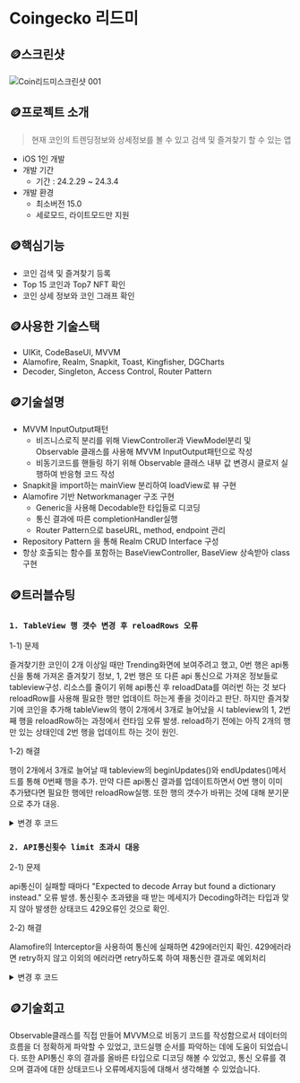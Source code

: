 # Coingecko 리드미

## 🪙스크린샷
![Coin리드미스크린샷 001](https://github.com/nhyeonjeong/CoingeckoProject/assets/102401977/40ab9ff3-7382-4131-b096-ec7d41e8477c)


## 🪙프로젝트 소개
> 현재 코인의 트렌딩정보와 상세정보를 볼 수 있고 검색 및 즐겨찾기 할 수 있는 앱
- iOS 1인 개발
- 개발 기간
    - 기간 : 24.2.29 ~ 24.3.4
- 개발 환경
    - 최소버전 15.0
    - 세로모드, 라이트모드만 지원
 
## 🪙핵심기능
- 코인 검색 및 즐겨찾기 등록
- Top 15 코인과 Top7 NFT 확인
- 코인 상세 정보와 코인 그래프 확인

## 🪙사용한 기술스택
- UIKit, CodeBaseUI, MVVM
- Alamofire, Realm, Snapkit, Toast, Kingfisher, DGCharts
- Decoder, Singleton, Access Control, Router Pattern

## 🪙기술설명 
- MVVM InputOutput패턴
    - 비즈니스로직 분리를 위해 ViewController과 ViewModel분리 및 Observable 클래스를 사용해 MVVM InputOutput패턴으로 작성
    - 비동기코드를 핸들링 하기 위해 Observable 클래스 내부 값 변경시 클로저 실행하여 반응형 코드 작성 
- Snapkit을 import하는 mainView 분리하여 loadView로 뷰 구현
- Alamofire 기반 Networkmanager 구조 구현
    - Generic을 사용해 Decodable한 타입들로 디코딩
    - 통신 결과에 따른 completionHandler실행
    - Router Pattern으로 baseURL, method, endpoint 관리
- Repository Pattern 을 통해 Realm CRUD Interface 구성
- 항상 호출되는 함수를 포함하는 BaseViewController, BaseView 상속받아 class 구현

## 🪙트러블슈팅
### `1. TableView 행 갯수 변경 후 reloadRows 오류`

1-1) 문제

즐겨찾기한 코인이 2개 이상일 때만 Trending화면에 보여주려고 했고, 0번 행은 api통신을 통해 가져온 즐겨찾기 정보, 1, 2번 행은 또 다른 api 통신으로 가져온 정보들로 tableview구성.
리소스를 줄이기 위해 api통신 후 reloadData를 여러번 하는 것 보다 reloadRow를 사용해 필요한 행만 업데이트 하는게 좋을 것이라고 판단.
하지만 즐겨찾기에 코인을 추가해 tableView의 행이 2개에서 3개로 늘어났을 시 tableview의 1, 2번째 행을 reloadRow하는 과정에서 런타임 오류 발생.
reload하기 전에는 아직 2개의 행만 있는 상태인데 2번 행을 업데이트 하는 것이 원인.

1-2) 해결

행이 2개에서 3개로 늘어날 때 tableview의 beginUpdates()와 endUpdates()메서드를 통해 0번째 행을 추가.
만약 다른 api통신 결과를 업데이트하면서 0번 행이 이미 추가됐다면 필요한 행에만 reloadRow실행.
또한 행의 갯수가 바뀌는 것에 대해 분기문으로 추가 대응. 

<details>
<summary>변경 후 코드</summary>
<div markdown="1">
    
![스크린샷 2024-06-27 오전 12 21 15](https://github.com/nhyeonjeong/CoingeckoProject/assets/102401977/8cdeb149-8c40-41ba-9e4b-f92d1ccf3b4e)
![스크린샷 2024-06-27 오전 12 20 54](https://github.com/nhyeonjeong/CoingeckoProject/assets/102401977/69531266-5f2f-4655-9f0a-a4bb93753af7)

</div>
</details>


### `2. API통신횟수 limit 초과시 대응`

2-1) 문제

api통신이 실패할 때마다 "Expected to decode Array<Any> but found a dictionary instead." 오류 발생.
통신횟수 초과됐을 때 받는 메세지가 Decoding하려는 타입과 맞지 않아 발생한 상태코드 429오류인 것으로 확인.

2-2) 해결

Alamofire의 Interceptor을 사용하여 통신에 실패하면 429에러인지 확인.
429에러라면 retry하지 않고 이외의 에러라면 retry하도록 하여 재통신한 결과로 예외처리

<details>
<summary>변경 후 코드</summary>
<div markdown="1">
    
<img width="633" alt="스크린샷 2024-06-30 오후 11 57 57" src="https://github.com/nhyeonjeong/CoingeckoProject/assets/102401977/87ae5244-91f8-4237-9b3d-9c2e2561d804">
<img width="666" alt="스크린샷 2024-06-30 오후 11 58 22" src="https://github.com/nhyeonjeong/CoingeckoProject/assets/102401977/3749f41c-9ec7-4bb6-b799-209039e1c673">

</div>
</details>

## 🪙기술회고
Observable클래스를 직접 만들어 MVVM으로 비동기 코드를 작성함으로서 데이터의 흐름을 더 정확하게 파악할 수 있었고, 코드실행 순서를 파악하는 데에 도움이 되었습니다. 
또한 API통신 후의 결과를 올바른 타입으로 디코딩 해볼 수 있었고, 통신 오류를 겪으며 결과에 대한 상태코드나 오류메세지등에 대해서 생각해볼 수 있었습니다.
